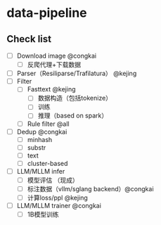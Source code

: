 # data-pipeline

## Check list

- [ ] Download image @congkai
  - [ ] 反爬代理+下载数据
- [ ] Parser（Resiliparse/Trafilatura） @kejing
- [ ] Filter
  - [ ] Fasttext @kejing
    - [ ] 数据构造（包括tokenize）
    - [ ] 训练
    - [ ] 推理（based on spark）
  - [ ] Rule filter @all
- [ ] Dedup @congkai
  - [ ] minhash
  - [ ] substr
  - [ ] text
  - [ ] cluster-based
- [ ] LLM/MLLM infer 
  - [ ] 模型评估 （现成）
  - [ ] 标注数据（vllm/sglang backend）@congkai
  - [ ] 计算loss/ppl @kejing
- [ ] LLM/MLLM trainer @congkai
  - [ ] 1B模型训练
